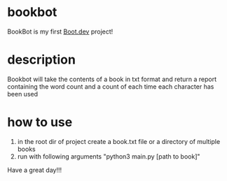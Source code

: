 # bookbot

BookBot is my first [Boot.dev](https://www.boot.dev) project!

# description

Bookbot will take the contents of a book in txt format and return a report containing the word count and a count of each time each character has been used

# how to use

1. in the root dir of project create a book.txt file or a directory of multiple books
2. run with following arguments "python3 main.py [path to book]"

Have a great day!!!
